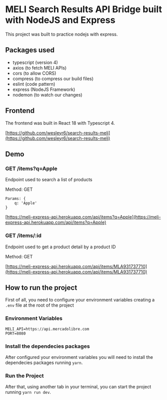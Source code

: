 # MELI Search Results API Bridge built with NodeJS and Express

This project was built to practice nodejs with express.

## Packages used

- typescript (version 4)
- axios (to fetch MELI APIs)
- cors (to allow CORS)
- compress (to compress our build files)
- eslint (code pattern)
- express (NodeJS Framework)
- nodemon (to watch our changes)

## Frontend

The frontend was built in React 18 with Typescript 4.

[https://github.com/wesleyr6/search-results-meli](https://github.com/wesleyr6/search-results-meli)

## Demo

### GET /items?q=Apple

Endpoint used to search a list of products

Method: GET

```
Params: {
    q: 'Apple'
}
```

[https://meli-express-api.herokuapp.com/api/items?q=Apple](https://meli-express-api.herokuapp.com/api/items?q=Apple)

### GET /items/:id

Endpoint used to get a product detail by a product ID

Method: GET

[https://meli-express-api.herokuapp.com/api/items/MLA931737710](https://meli-express-api.herokuapp.com/api/items/MLA931737710)

## How to run the project

First of all, you need to configure your environment variables creating a `.env` file at the root of the project

### Environment Variables

```
MELI_API=https://api.mercadolibre.com
PORT=8080
```

### Install the dependecies packages

After configured your environment variables you will need to install the dependecies packages running `yarn`.

### Run the Project

After that, using another tab in your terminal, you can start the project running `yarn run dev`.

